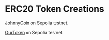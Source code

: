 # ERC20 Token Creations

[JohnnyCoin](https://sepolia.etherscan.io/token/0x928f8be4b6430a46d52e33f57a508dd363654dea) on Sepolia testnet.   

[OurToken](https://sepolia.etherscan.io/address/0xbc2a8a1b1b70bb819a4b9fc866126247bd1586d7) on Sepolia testnet.
